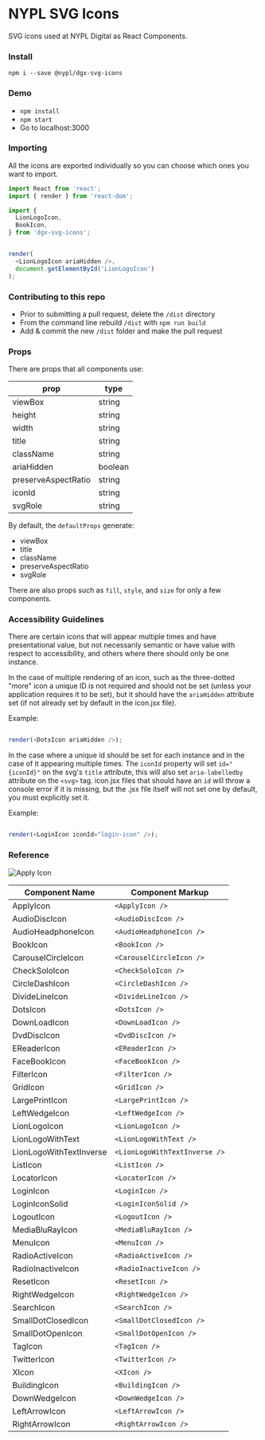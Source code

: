 # NYPL SVG Icons

SVG icons used at NYPL Digital as React Components.

### Install

`npm i --save @nypl/dgx-svg-icons`


### Demo

* `npm install`
* `npm start`
* Go to localhost:3000

### Importing

All the icons are exported individually so you can choose which ones you want to import.

```javascript
import React from 'react';
import { render } from 'react-dom';

import {
  LionLogoIcon,
  BookIcon,
} from 'dgx-svg-icons';


render(
  <LionLogoIcon ariaHidden />,
  document.getElementById('LionLogoIcon')
);

```

### Contributing to this repo
* Prior to submitting a pull request, delete the `/dist` directory
* From the command line rebuild `/dist` with `npm run build`
* Add & commit the new `/dist` folder and make the pull request


### Props

There are props that all components use:

prop | type
--- | ---
viewBox | string
height | string
width | string
title | string
className | string
ariaHidden | boolean
preserveAspectRatio | string
iconId | string
svgRole | string

By default, the `defaultProps` generate:

* viewBox
* title
* className
* preserveAspectRatio
* svgRole

There are also props such as `fill`, `style`, and `size` for only a few components.

### Accessibility Guidelines
There are certain icons that will appear multiple times and have presentational value, but not necessarily semantic or have value with respect to accessibility, and others where there should only be one instance.

In the case of multiple rendering of an icon, such as the three-dotted "more" icon a unique ID is not required and should not be set (unless your application requires it to be set), but it should have the `ariaHidden` attribute set (if not already set by default in the icon.jsx file).

Example:
```javascript

render(<DotsIcon ariaHidden />);

```

In the case where a unique id should be set for each instance and in the case of it appearing multiple times. The `iconId` property will set `id="{iconId}"` on the svg's `title` attribute, this will also set `aria-labelledby` attribute on the `<svg>` tag. icon.jsx files that should have an `id` will throw a console error if it is missing, but the .jsx file itself will not set one by default, you must explicitly set it.

Example:
```javascript

render(<LoginIcon iconId="login-icon" />);

```

### Reference

![Apply Icon](https://bitbucket.org/NYPL/dgx-svg-icons/raw/master/images/svg.png)

Component Name  | Component Markup  
--- | ---
ApplyIcon | `<ApplyIcon />`
AudioDiscIcon | `<AudioDiscIcon />`
AudioHeadphoneIcon | `<AudioHeadphoneIcon />`
BookIcon | `<BookIcon />`
CarouselCircleIcon | `<CarouselCircleIcon />`
CheckSoloIcon | `<CheckSoloIcon />`
CircleDashIcon | `<CircleDashIcon />`
DivideLineIcon | `<DivideLineIcon />`
DotsIcon | `<DotsIcon />`
DownLoadIcon | `<DownLoadIcon />`
DvdDiscIcon | `<DvdDiscIcon />`
EReaderIcon | `<EReaderIcon />`
FaceBookIcon | `<FaceBookIcon />`
FilterIcon | `<FilterIcon />`
GridIcon | `<GridIcon />`
LargePrintIcon | `<LargePrintIcon />`
LeftWedgeIcon | `<LeftWedgeIcon />`
LionLogoIcon | `<LionLogoIcon />`
LionLogoWithText | `<LionLogoWithText />`
LionLogoWithTextInverse | `<LionLogoWithTextInverse />`
ListIcon | `<ListIcon />`
LocatorIcon | `<LocatorIcon />`
LoginIcon | `<LoginIcon />`
LoginIconSolid | `<LoginIconSolid />`
LogoutIcon | `<LogoutIcon />`
MediaBluRayIcon | `<MediaBluRayIcon />`
MenuIcon | `<MenuIcon />`
RadioActiveIcon | `<RadioActiveIcon />`
RadioInactiveIcon | `<RadioInactiveIcon />`
ResetIcon | `<ResetIcon />`
RightWedgeIcon | `<RightWedgeIcon />`
SearchIcon | `<SearchIcon />`
SmallDotClosedIcon | `<SmallDotClosedIcon />`
SmallDotOpenIcon | `<SmallDotOpenIcon />`
TagIcon | `<TagIcon />`
TwitterIcon | `<TwitterIcon />`
XIcon | `<XIcon />`
BuildingIcon | `<BuildingIcon />`
DownWedgeIcon | `<DownWedgeIcon />`
LeftArrowIcon | `<LeftArrowIcon />`
RightArrowIcon | `<RightArrowIcon />`

